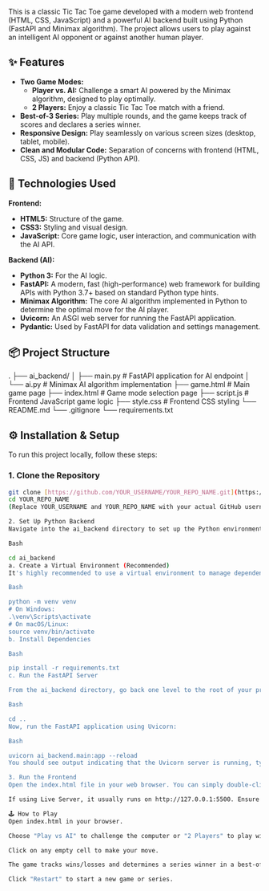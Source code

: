
This is a classic Tic Tac Toe game developed with a modern web frontend (HTML, CSS, JavaScript) and a powerful AI backend built using Python (FastAPI and Minimax algorithm). The project allows users to play against an intelligent AI opponent or against another human player.

## ✨ Features

* **Two Game Modes:**
    * **Player vs. AI:** Challenge a smart AI powered by the Minimax algorithm, designed to play optimally.
    * **2 Players:** Enjoy a classic Tic Tac Toe match with a friend.
* **Best-of-3 Series:** Play multiple rounds, and the game keeps track of scores and declares a series winner.
* **Responsive Design:** Play seamlessly on various screen sizes (desktop, tablet, mobile).
* **Clean and Modular Code:** Separation of concerns with frontend (HTML, CSS, JS) and backend (Python API).

## 🚀 Technologies Used

**Frontend:**
* **HTML5:** Structure of the game.
* **CSS3:** Styling and visual design.
* **JavaScript:** Core game logic, user interaction, and communication with the AI API.

**Backend (AI):**
* **Python 3:** For the AI logic.
* **FastAPI:** A modern, fast (high-performance) web framework for building APIs with Python 3.7+ based on standard Python type hints.
* **Minimax Algorithm:** The core AI algorithm implemented in Python to determine the optimal move for the AI player.
* **Uvicorn:** An ASGI web server for running the FastAPI application.
* **Pydantic:** Used by FastAPI for data validation and settings management.

## 📦 Project Structure

.
├── ai_backend/
│   ├── main.py             # FastAPI application for AI endpoint
│   └── ai.py               # Minimax AI algorithm implementation
├── game.html               # Main game page
├── index.html              # Game mode selection page
├── script.js               # Frontend JavaScript game logic
├── style.css               # Frontend CSS styling
└── README.md
└── .gitignore
└── requirements.txt


## ⚙️ Installation & Setup

To run this project locally, follow these steps:

### 1. Clone the Repository

```bash
git clone [https://github.com/YOUR_USERNAME/YOUR_REPO_NAME.git](https://github.com/YOUR_USERNAME/YOUR_REPO_NAME.git)
cd YOUR_REPO_NAME
(Replace YOUR_USERNAME and YOUR_REPO_NAME with your actual GitHub username and repository name)

2. Set Up Python Backend
Navigate into the ai_backend directory to set up the Python environment:

Bash

cd ai_backend
a. Create a Virtual Environment (Recommended)
It's highly recommended to use a virtual environment to manage dependencies:

Bash

python -m venv venv
# On Windows:
.\venv\Scripts\activate
# On macOS/Linux:
source venv/bin/activate
b. Install Dependencies

Bash

pip install -r requirements.txt
c. Run the FastAPI Server

From the ai_backend directory, go back one level to the root of your project:

Bash

cd ..
Now, run the FastAPI application using Uvicorn:

Bash

uvicorn ai_backend.main:app --reload
You should see output indicating that the Uvicorn server is running, typically on http://127.0.0.1:8000. Keep this terminal open.

3. Run the Frontend
Open the index.html file in your web browser. You can simply double-click the file, or use a tool like VS Code's "Live Server" extension for a better development experience.

If using Live Server, it usually runs on http://127.0.0.1:5500. Ensure your main.py has http://127.0.0.1:5500 (or your Live Server port) included in the allow_origins list for CORS.

🕹️ How to Play
Open index.html in your browser.

Choose "Play vs AI" to challenge the computer or "2 Players" to play with a friend.

Click on any empty cell to make your move.

The game tracks wins/losses and determines a series winner in a best-of-3 format.

Click "Restart" to start a new game or series.
